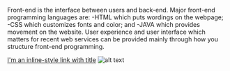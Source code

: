 Front-end is the interface between users and back-end.
Major front-end programming languages are:
 -HTML which puts wordings on the webpage;
 -CSS which customizes fonts and color; and
 -JAVA which provides movement on the website.
 User experience and user interface which matters for recent web services can be provided mainly through how you structure front-end programming.  
 
[I'm an inline-style link with title](https://blog.thinkful.com/post/56787581040/interview-with-peter-bell-curriculum-designer-for)
![alt text](http://media.tumblr.com/3dca35600a10d930b4cea1a1b98829ea/tumblr_inline_mqpccddBBG1qz4rgp.png) 

 

